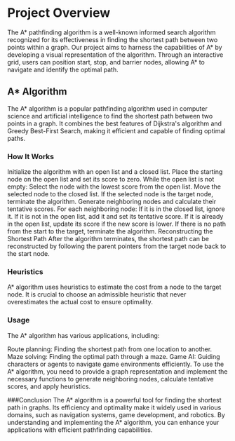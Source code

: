 # Project Overview

The A* pathfinding algorithm is a well-known informed search algorithm recognized for its effectiveness in finding the shortest path between two points within a graph. Our project aims to harness the capabilities of A* by developing a visual representation of the algorithm. Through an interactive grid, users can position start, stop, and barrier nodes, allowing A* to navigate and identify the optimal path.


## A* Algorithm
The A* algorithm is a popular pathfinding algorithm used in computer science and artificial intelligence to find the shortest path between two points in a graph. It combines the best features of Dijkstra's algorithm and Greedy Best-First Search, making it efficient and capable of finding optimal paths.

### How It Works
Initialize the algorithm with an open list and a closed list.
Place the starting node on the open list and set its score to zero.
While the open list is not empty:
Select the node with the lowest score from the open list.
Move the selected node to the closed list.
If the selected node is the target node, terminate the algorithm.
Generate neighboring nodes and calculate their tentative scores.
For each neighboring node:
If it is in the closed list, ignore it.
If it is not in the open list, add it and set its tentative score.
If it is already in the open list, update its score if the new score is lower.
If there is no path from the start to the target, terminate the algorithm.
Reconstructing the Shortest Path
After the algorithm terminates, the shortest path can be reconstructed by following the parent pointers from the target node back to the start node.

### Heuristics
A* algorithm uses heuristics to estimate the cost from a node to the target node. It is crucial to choose an admissible heuristic that never overestimates the actual cost to ensure optimality.

### Usage
The A* algorithm has various applications, including:

Route planning: Finding the shortest path from one location to another.
Maze solving: Finding the optimal path through a maze.
Game AI: Guiding characters or agents to navigate game environments efficiently.
To use the A* algorithm, you need to provide a graph representation and implement the necessary functions to generate neighboring nodes, calculate tentative scores, and apply heuristics.


###Conclusion
The A* algorithm is a powerful tool for finding the shortest path in graphs. Its efficiency and optimality make it widely used in various domains, such as navigation systems, game development, and robotics. By understanding and implementing the A* algorithm, you can enhance your applications with efficient pathfinding capabilities.
